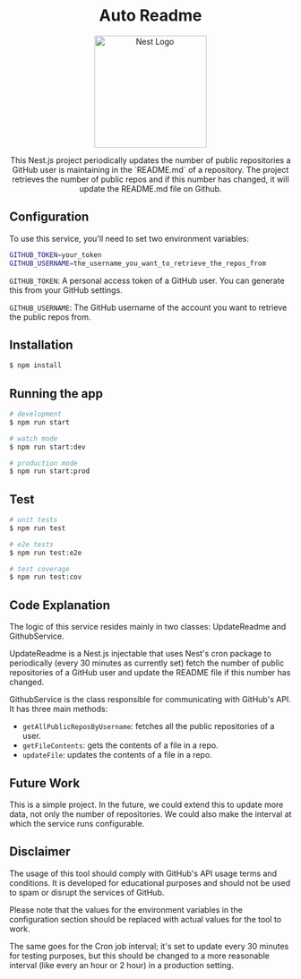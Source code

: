 <h1 align="center">Auto Readme</h1>
<p align="center">
  <a href="http://nestjs.com/" target="blank"><img src="https://nestjs.com/img/logo-small.svg" width="200" alt="Nest Logo" /></a>
</p>

[circleci-image]: https://img.shields.io/circleci/build/github/nestjs/nest/master?token=abc123def456
[circleci-url]: https://circleci.com/gh/nestjs/nest

  <p align="center">This Nest.js project periodically updates the number of public repositories a GitHub user is maintaining in the `README.md` of a repository. The project retrieves the number of public repos and if this number has changed, it will update the README.md file on Github.
</p>


## Configuration

To use this service, you'll need to set two environment variables:

```sh
GITHUB_TOKEN=your_token
GITHUB_USERNAME=the_username_you_want_to_retrieve_the_repos_from
````

`GITHUB_TOKEN`: A personal access token of a GitHub user. You can generate this from your GitHub settings.

`GITHUB_USERNAME`: The GitHub username of the account you want to retrieve the public repos from.

## Installation

```bash
$ npm install
```

## Running the app

```bash
# development
$ npm run start

# watch mode
$ npm run start:dev

# production mode
$ npm run start:prod
```

## Test

```bash
# unit tests
$ npm run test

# e2e tests
$ npm run test:e2e

# test coverage
$ npm run test:cov
```

## Code Explanation

The logic of this service resides mainly in two classes: UpdateReadme and GithubService.

UpdateReadme is a Nest.js injectable that uses Nest's cron package to periodically (every 30 minutes as currently set) fetch the number of public repositories of a GitHub user and update the README file if this number has changed.

GithubService is the class responsible for communicating with GitHub's API. It has three main methods:

- `getAllPublicReposByUsername`: fetches all the public repositories of a user.
- `getFileContents`: gets the contents of a file in a repo.
- `updateFile`: updates the contents of a file in a repo.

## Future Work

This is a simple project. In the future, we could extend this to update more data, not only the number of repositories. We could also make the interval at which the service runs configurable.

## Disclaimer

The usage of this tool should comply with GitHub's API usage terms and conditions. It is developed for educational purposes and should not be used to spam or disrupt the services of GitHub.

Please note that the values for the environment variables in the configuration section should be replaced with actual values for the tool to work. 

The same goes for the Cron job interval; it's set to update every 30 minutes for testing purposes, but this should be changed to a more reasonable interval (like every an hour or 2 hour) in a production setting.